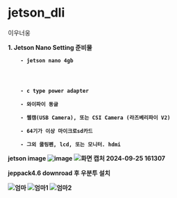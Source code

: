 # jetson_dli
이우너웅

<b> 1. Jetson Nano Setting 준비물
  
        - jetson nano 4gb

        

  
        - c type power adapter
  
        - 와이파이 동글
  
        - 웹캠(USB Camera), 또는 CSI Camera (라즈베리파이 V2)
  
        - 64기가 이상 마이크로sd카드
  
        - 그외 쿨링펜, lcd, 또는 모니터. hdmi

<b> jetson image
![image](https://github.com/user-attachments/assets/a1076ad9-c3e2-43fb-9d1b-fa2b81074412)
![화면 캡처 2024-09-25 161307](https://github.com/user-attachments/assets/6579c53d-037c-4b05-810b-fe5bfa51ff8e)

<b> jeppack4.6 downroad 후 우분투 설치


![엄마](https://github.com/user-attachments/assets/99a5179c-3a11-456e-8590-aff850f80ecf)
![엄마1](https://github.com/user-attachments/assets/d1930933-3b48-432e-b006-0dc4867f138f)
![엄마2](https://github.com/user-attachments/assets/d42f3629-dc75-45b5-bc47-09c0a3d97ff0)



